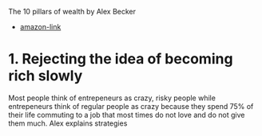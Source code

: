 The 10 pillars of wealth by Alex Becker

- [amazon-link](https://www.amazon.com/10-Pillars-Wealth-Mind-Sets-Richest/dp/1612549209)

# 1. Rejecting the idea of becoming rich slowly

Most people think of entrepeneurs as crazy, risky people while entrepeneurs think of regular people as crazy because they spend 75% of their life commuting to a job that most times do not love and do not give them much.
Alex explains strategies


